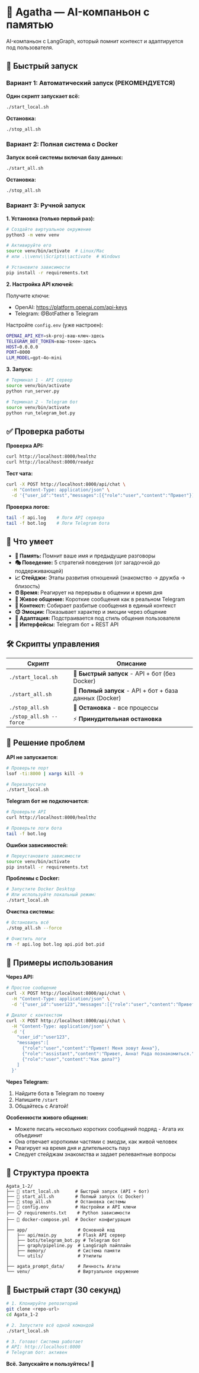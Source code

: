 # 🤖 Agatha — AI-компаньон с памятью

AI-компаньон с LangGraph, который помнит контекст и адаптируется под пользователя.

## 🚀 Быстрый запуск

### Вариант 1: Автоматический запуск (РЕКОМЕНДУЕТСЯ)

**Один скрипт запускает всё:**
```bash
./start_local.sh
```

**Остановка:**
```bash
./stop_all.sh
```

### Вариант 2: Полная система с Docker

**Запуск всей системы включая базу данных:**
```bash
./start_all.sh
```

**Остановка:**
```bash
./stop_all.sh
```

### Вариант 3: Ручной запуск

**1. Установка (только первый раз):**
```bash
# Создайте виртуальное окружение
python3 -m venv venv

# Активируйте его
source venv/bin/activate  # Linux/Mac
# или .\\venv\\Scripts\\activate  # Windows

# Установите зависимости
pip install -r requirements.txt
```

**2. Настройка API ключей:**

Получите ключи:
- OpenAI: https://platform.openai.com/api-keys
- Telegram: @BotFather в Telegram

Настройте `config.env` (уже настроен):
```bash
OPENAI_API_KEY=sk-proj-ваш-ключ-здесь
TELEGRAM_BOT_TOKEN=ваш-токен-здесь
HOST=0.0.0.0
PORT=8000
LLM_MODEL=gpt-4o-mini
```

**3. Запуск:**
```bash
# Терминал 1 - API сервер
source venv/bin/activate
python run_server.py

# Терминал 2 - Telegram бот
source venv/bin/activate
python run_telegram_bot.py
```

## ✅ Проверка работы

**Проверка API:**
```bash
curl http://localhost:8000/healthz
curl http://localhost:8000/readyz
```

**Тест чата:**
```bash
curl -X POST http://localhost:8000/api/chat \
  -H "Content-Type: application/json" \
  -d '{"user_id":"test","messages":[{"role":"user","content":"Привет"}]}'
```

**Проверка логов:**
```bash
tail -f api.log    # Логи API сервера
tail -f bot.log    # Логи Telegram бота
```

## 🔧 Что умеет

- **💭 Память:** Помнит ваше имя и предыдущие разговоры
- **🎭 Поведение:** 5 стратегий поведения (от загадочной до поддерживающей)
- **📈 Стейджи:** Этапы развития отношений (знакомство → дружба → близость)
- **⏰ Время:** Реагирует на перерывы в общении и время дня
- **💬 Живое общение:** Короткие сообщения как в реальном Telegram
- **🧠 Контекст:** Собирает разбитые сообщения в единый контекст
- **😊 Эмоции:** Показывает характер и эмоции через общение
- **🔄 Адаптация:** Подстраивается под стиль общения пользователя
- **🤖 Интерфейсы:** Telegram бот + REST API

## 🛠️ Скрипты управления

| Скрипт | Описание |
|--------|----------|
| `./start_local.sh` | 🚀 **Быстрый запуск** - API + бот (без Docker) |
| `./start_all.sh` | 🐳 **Полный запуск** - API + бот + база данных (Docker) |
| `./stop_all.sh` | 🛑 **Остановка** - все процессы |
| `./stop_all.sh --force` | ⚡ **Принудительная остановка** |

## 🐛 Решение проблем

**API не запускается:**
```bash
# Проверьте порт
lsof -ti:8000 | xargs kill -9

# Перезапустите
./start_local.sh
```

**Telegram бот не подключается:**
```bash
# Проверьте API
curl http://localhost:8000/healthz

# Проверьте логи бота
tail -f bot.log
```

**Ошибки зависимостей:**
```bash
# Переустановите зависимости
source venv/bin/activate
pip install -r requirements.txt
```

**Проблемы с Docker:**
```bash
# Запустите Docker Desktop
# Или используйте локальный режим:
./start_local.sh
```

**Очистка системы:**
```bash
# Остановить всё
./stop_all.sh --force

# Очистить логи
rm -f api.log bot.log api.pid bot.pid
```

## 💬 Примеры использования

**Через API:**
```bash
# Простое сообщение
curl -X POST http://localhost:8000/api/chat \
  -H "Content-Type: application/json" \
  -d '{"user_id":"user123","messages":[{"role":"user","content":"Привет! Меня зовут Анна"}]}'

# Диалог с контекстом
curl -X POST http://localhost:8000/api/chat \
  -H "Content-Type: application/json" \
  -d '{
    "user_id":"user123",
    "messages":[
      {"role":"user","content":"Привет! Меня зовут Анна"},
      {"role":"assistant","content":"Привет, Анна! Рада познакомиться."},
      {"role":"user","content":"Как дела?"}
    ]
  }'
```

**Через Telegram:**
1. Найдите бота в Telegram по токену
2. Напишите `/start`
3. Общайтесь с Агатой!

**Особенности живого общения:**
- Можете писать несколько коротких сообщений подряд - Агата их объединит
- Она отвечает короткими частями с эмодзи, как живой человек
- Реагирует на время дня и длительность пауз
- Следует стейджам знакомства и задает релевантные вопросы

## 📁 Структура проекта

```
Agata_1-2/
├── 🚀 start_local.sh      # Быстрый запуск (API + бот)
├── 🐳 start_all.sh        # Полный запуск (с Docker)
├── 🛑 stop_all.sh         # Остановка системы
├── 📝 config.env          # Настройки и API ключи
├── 📋 requirements.txt    # Python зависимости
├── 🐳 docker-compose.yml  # Docker конфигурация
│
├── app/                   # Основной код
│   ├── api/main.py        # Flask API сервер
│   ├── bots/telegram_bot.py # Telegram бот
│   ├── graph/pipeline.py  # LangGraph пайплайн
│   ├── memory/            # Система памяти
│   └── utils/             # Утилиты
│
├── agata_prompt_data/     # Личность Агаты
└── venv/                  # Виртуальное окружение
```

## 🎯 Быстрый старт (30 секунд)

```bash
# 1. Клонируйте репозиторий
git clone <repo-url>
cd Agata_1-2

# 2. Запустите всё одной командой
./start_local.sh

# 3. Готово! Система работает
# API: http://localhost:8000
# Telegram бот: активен
```

**Всё. Запускайте и пользуйтесь! 🚀**